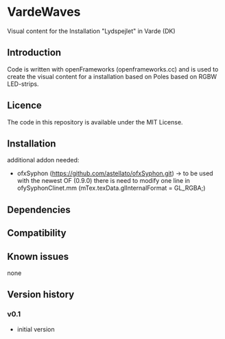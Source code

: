 # VardeWaves
Visual content for the Installation "Lydspejlet" in Varde (DK)

Introduction
------------
Code is written with openFrameworks (openframeworks.cc) and is used to create the visual content for a installation based on Poles based on RGBW LED-strips.

Licence
-------
The code in this repository is available under the MIT License.

Installation
------------

additional addon needed:
- ofxSyphon (https://github.com/astellato/ofxSyphon.git)
  -> to be used with the newest OF (0.9.0) there is need to modify one line in ofySyphonClinet.mm
     (mTex.texData.glInternalFormat = GL_RGBA;)

Dependencies
------------


Compatibility
------------


Known issues
------------
none

Version history
------------

### v0.1
- initial version
